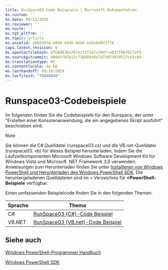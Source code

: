 ```yaml
---
title: RunSpace03-Code Beispiele | Microsoft-Dokumentation
ms.custom: ''
ms.date: 09/13/2016
ms.reviewer: ''
ms.suite: ''
ms.tgt_pltfrm: ''
ms.topic: article
ms.assetid: a6b8303d-e868-4dd0-bbbb-ed2e6d8f2f76
caps.latest.revision: 6
ms.openlocfilehash: bfb8d036a787ecf2f3afc394fca83ff0bf027af9
ms.sourcegitcommit: 00083f07b13c73b86936e7d7307397df27c63c04
ms.translationtype: MT
ms.contentlocale: de-DE
ms.lasthandoff: 09/10/2019
ms.locfileid: "70848040"
---
```

# <a name="runspace03-code-samples"></a>Runspace03-Codebeispiele

Im folgenden finden Sie die Codebeispiele für den Runspace, der unter "Erstellen einer Konsolenanwendung, die ein angegebenes Skript ausführt" beschrieben wird.

> [!NOTE]
> Sie können die C# Quelldatei (runspace03.cs) und die VB.net-Quelldatei (runspace03. vb) für dieses Beispiel herunterladen, indem Sie die Laufzeitkomponenten Microsoft Windows Software Development Kit für Windows Vista und Microsoft .NET Framework 3,0 verwenden. Anweisungen zum Herunterladen finden Sie unter [Installieren von Windows PowerShell und Herunterladen des Windows PowerShell SDK](/powershell/developer/installing-the-windows-powershell-sdk).
> Die heruntergeladenen Quelldateien sind im > Verzeichnis für  **\<PowerShell-Beispiele** verfügbar.

Einen umfassenden Beispielcode finden Sie in den folgenden Themen.

| Sprache |                                 Thema                                 |
| -------- | --------------------------------------------------------------------- |
| C#       | [RunSpace03 (C#)-Code Beispiel](./runspace03-csharp-code-sample.md)     |
| VB.NET   | [RunSpace03 (VB.net)-Code Beispiel](./runspace03-vb-net-code-sample.md) |

## <a name="see-also"></a>Siehe auch

[Windows PowerShell-Programmier Handbuch](./windows-powershell-programmer-s-guide.md)

[Windows PowerShell SDK](../windows-powershell-reference.md)